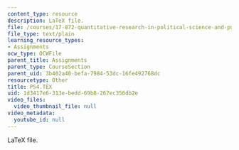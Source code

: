 ```yaml
---
content_type: resource
description: LaTeX file.
file: /courses/17-872-quantitative-research-in-political-science-and-public-policy-spring-2004/1d3417e6313ebedd69b8267ec356db2e_PS4.TEX
file_type: text/plain
learning_resource_types:
- Assignments
ocw_type: OCWFile
parent_title: Assignments
parent_type: CourseSection
parent_uid: 3b402a40-befa-7984-53dc-16fe492768dc
resourcetype: Other
title: PS4.TEX
uid: 1d3417e6-313e-bedd-69b8-267ec356db2e
video_files:
  video_thumbnail_file: null
video_metadata:
  youtube_id: null
---
```

LaTeX file.

